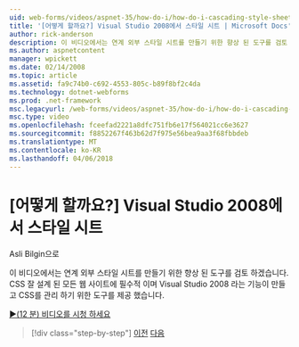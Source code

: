 ```yaml
---
uid: web-forms/videos/aspnet-35/how-do-i/how-do-i-cascading-style-sheets-in-visual-studio-2008
title: '[어떻게 할까요?] Visual Studio 2008에서 스타일 시트 | Microsoft Docs'
author: rick-anderson
description: 이 비디오에서는 연계 외부 스타일 시트를 만들기 위한 향상 된 도구를 검토 하겠습니다. CSS 되 고 잘 디자인 된 웹 사이트 및 Visual Studio 2는 중...
ms.author: aspnetcontent
manager: wpickett
ms.date: 02/14/2008
ms.topic: article
ms.assetid: fa9c74b0-c692-4553-805c-b89f8bf2c4da
ms.technology: dotnet-webforms
ms.prod: .net-framework
msc.legacyurl: /web-forms/videos/aspnet-35/how-do-i/how-do-i-cascading-style-sheets-in-visual-studio-2008
msc.type: video
ms.openlocfilehash: fceefad2221a8dfc751fb6e17f564021cc6e3627
ms.sourcegitcommit: f8852267f463b62d7f975e56bea9aa3f68fbbdeb
ms.translationtype: MT
ms.contentlocale: ko-KR
ms.lasthandoff: 04/06/2018
---
```

<a name="how-do-i-cascading-style-sheets-in-visual-studio-2008"></a>[어떻게 할까요?] Visual Studio 2008에서 스타일 시트
====================
Asli Bilgin으로

이 비디오에서는 연계 외부 스타일 시트를 만들기 위한 향상 된 도구를 검토 하겠습니다. CSS 잘 설계 된 모든 웹 사이트에 필수적 이며 Visual Studio 2008 라는 기능이 만들고 CSS를 관리 하기 위한 도구를 제공 했습니다.

[&#9654;(12 분) 비디오를 시청 하세요](https://channel9.msdn.com/Blogs/ASP-NET-Site-Videos/how-do-i-cascading-style-sheets-in-visual-studio-2008)

> [!div class="step-by-step"]
> [이전](how-do-i-create-nested-master-page-in-visual-studio-2008.md)
> [다음](how-do-i-working-with-visual-studio-2008-net-framework.md)
